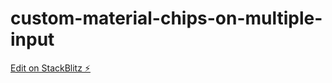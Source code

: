 # custom-material-chips-on-multiple-input

[Edit on StackBlitz ⚡️](https://stackblitz.com/edit/custom-material-chips-on-multiple-input)